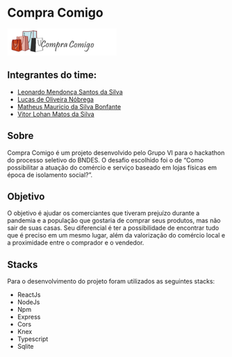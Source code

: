 # Compra Comigo

<img src="./imagens/logo1.11.fw.svg" width="50%" height="50%">

## Integrantes do time:

* [Leonardo Mendonça Santos da Silva](https://github.com/LeoMSSilva)
* [Lucas de Oliveira Nóbrega](https://github.com/LucasONobrega)
* [Matheus Mauricio da Silva Bonfante](https://github.com/matheusmauriciodsb)
* [Vitor Lohan Matos da Silva](https://github.com/Rio02)

## Sobre

Compra Comigo é um projeto desenvolvido pelo Grupo VI para o hackathon do processo seletivo do BNDES. O desafio escolhido foi o de “Como possibilitar a atuação do comércio e serviço baseado em lojas físicas em época de isolamento social?”.

## Objetivo

O objetivo é ajudar os comerciantes que tiveram prejuízo durante a pandemia e a população que gostaria de comprar seus produtos, mas não sair de suas casas. Seu diferencial é ter a possibilidade de encontrar tudo que é preciso em um mesmo lugar, além da valorização do comércio local e a proximidade entre o comprador e o vendedor.

## Stacks

Para o desenvolvimento do projeto foram utilizados as seguintes stacks:

* ReactJs
* NodeJs
* Npm
* Express
* Cors
* Knex
* Typescript
* Sqlite
